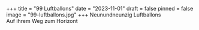 +++
title = "99 Luftballons"
date = "2023-11-01"
draft = false
pinned = false
image = "99-luftballons.jpg"
+++
Neunundneunzig Luftballons\
Auf ihrem Weg zum Horizont
